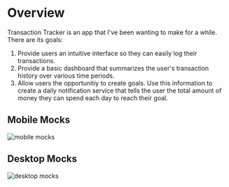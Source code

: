 <h1>Overview</h1>
Transaction Tracker is an app that I've been wanting to make for a while. There are its goals:
<ol>
  <li>Provide users an intuitive interface so they can easily log their transactions.</li>
  <li>Provide a basic dashboard that summarizes the user's transaction history over various time periods.</li>
  <li>Allow users the opportunitiy to create goals. Use this information to create a daily notification service that tells the user the total amount of money they can spend each day to reach their goal.</li>
</ol>

<h2>Mobile Mocks</h2>

![mobile mocks](https://github.com/seanpolid/transaction-tracker-images/blob/main/mobile_mocks.png?raw=true)

<h2>Desktop Mocks</h2>

![desktop mocks](https://github.com/seanpolid/transaction-tracker-images/blob/main/desktop_mocks.png?raw=true)

